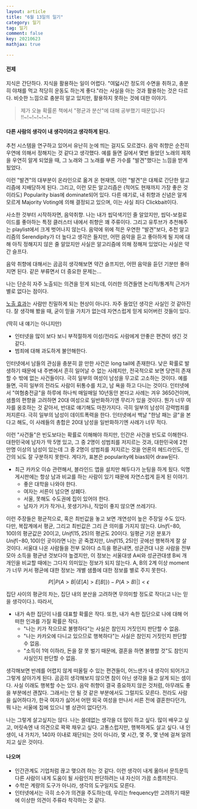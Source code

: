```yaml
---
layout: article
title: "6월 13일의 일기"
category: 일기
tag: 일기
comment: false
key: 20210623
mathjax: true

---
```


#### 전제
지식은 간단하다. 지식을 활용하는 일이 어렵다. "여덟시간 정도의 수면을 취하고, 충분히 야채를 먹고 적당히 운동도 하는게 좋다."라는 사실을 아는 것과 활용하는 것은 다르다. 비슷한 느낌으로 충분히 알고 있지만, 활용하지 못하는 것에 대한 이야기.

> 제가 오늘 확률론 책에서 "평균과 분산"에 대해 공부했기 때문입니다 !!~!~!~!~!~!~

#### 다른 사람의 생각이 내 생각이라고 생각하게 된다.
추천 시스템을 연구하고 있어서 유난히 눈에 띄는 걸지도 모르겠다. 음악 취향은 순전히 우연에 의해서 정해지는 것 같다고 생각했다. 예를 들면 길에서 몇번 들었던 노래의 제목을 우연히 알게 되었을 때, 그 노래와 그 노래를 부른 가수를 "발견"했다는 느낌을 받게 됬었다.

이런 "발견"의 대부분이 온라인으로 옮겨 온 현재엔, 이런 "발견"은 대체로 간단한 알고리즘에 지배당하게 된다. 그리고, 이런 모든 알고리즘은 (적어도 현재까지 가장 좋은 것이라도) Popularity bias에 dominate되어 있다. 다른 얘기로, 내 취향과 신념은 알게 모르게 Majority Voting에 의해 결정되고 있으며, 이는 사실 죄다 Clickbait이다.

사소한 것부터 시작하자면, 음악취향. 나는 내가 씹덕색기인 줄 알았지만, 씹덕-보컬로이드를 좋아하는 특정 클러스터 내에서 취향은 꽤 주류이다. 그리고 유투브가 추천해주는 playlist에서 크게 벗어나지 않는다. 음악에 위에 적은 우연한 "발견"보다, 추천 알고리즘의 Serendipity가 더 높다고 생각은 들지만, 어떤 음악을 듣고 좋아하게 될 지에 대해 아직 정해지지 않은 줄 알았지만 사실은 알고리즘에 의해 정해져 있었다는 사실은 약간 슬프다.

음악 취향에 대해서는 곰곰히 생각해보면 약간 슬프지만, 어떤 음악을 듣던 기분만 좋아지면 된다. 같은 부류면서 더 중요한 문제는...


나는 단순히 자주 노출되는 의견을 믿게 되는데, 이러한 의견들엔 논리적/통계적 근거가 별로 없다는 점이다.


[노출 효과](https://en.wikipedia.org/wiki/Mere-exposure_effect)는 사람만 친밀하게 되는 현상이 아니다. 자주 들었던 생각은 사실인 것 같아진다. 잘 생각해 봤을 때, 굳이 믿을 가치가 없는데 자연스럽게 믿게 되어버린 것들이 있다.

(딱히 내 얘기는 아니지만)
- 인터넷을 많이 보다 보니 부적절하게 이성/전라도 사람에게 안좋은 편견이 생긴 것 같다.
- 범죄에 대해 과도하게 불안해한다.

인터넷에서 남들의 관심을 충분히 끌 만한 사건은 long tail에 존재한다. 낮은 확률로 발생하기 때문에 내 주변에서 흔히 일어날 수 없는 사례지만, 전국적으로 보면 당연히 존재할 수 밖에 없는 사건들이다. 극히 일부의 여성이 남성을 무고로 고소하는 것이다. 예를 들면, 극히 일부의 전라도 사람이 뒤통수를 치고, 남 욕을 하고 다니는 것이다. 인터넷에서 "여혐충전글"을 하루에 하나씩 매일매일 10년동안 본다고 사례는 겨우 3650건이며, 샘플의 편향을 고려하면 20대 여성으로 일반화하기엔 무리가 있을 것이다. 뭔가 너무 여자를 옹호하는 것 같아서, 반대로 얘기해도 마찬가지다. 극히 일부의 남성이 강력범죄를 저지른다. 극히 일부의 남성이 데이트폭력을 한다. 인터넷에서 백날 "한남 패는 글"을 본다고 해도, 이 사례들의 총합은 20대 남성을 일반화하기엔 사례가 너무 적다.

이런 "사건들"은 빈도보다는 확률로 이해해야 하지만, 인간은 사건을 빈도로 이해한다. 대한민국에 남자가 딱 5명 있고, 그 중 2명이 성범죄를 저지르는 것과, 대한민국에 2천만명 이상의 남성이 있는데 그 중 2명이 성범죄를 저지르는 것을 언론의 헤드라인도, 인간의 뇌도 잘 구분하지 못한다. 게다가, 표본은 popularity에 bias되어 draw된다.


- 최근 카카오 이슈 관련해서, 블라인드 앱을 설치만 해두다가 눈팅을 하게 됬다. 익명 게시판에는 항상 남과 비교를 하는 사람이 있기 때문에 자연스럽게 듣게 된 이야기.
    - 좋은 대학을 나와야 한다.
    - 여자는 서른이 넘으면 상폐다.
    - 서울, 못해도 수도권에 집이 있어야 한다.
    - 남자가 키가 작거나, 못생기거나, 직업이 좋지 않으면 쓰레기다.

이런 주장들은 평균적으로, 혹은 최빈값을 놓고 보면 개연성이 높은 주장일 수도 있다. 다만, 복잡계에서 평균, 그리고 최빈값은 그리 큰 의미를 가지지 않는다. $Unif(-80, 100)$의 평균값은 20이고, $Unif(15, 25)$의 평균도 20이다. 일평균 기온 분포가 $Unif(-80, 100)$인 곳이라면 나는 곧 죽겠지만, $Unif(15, 25)$인 곳에선 행복하게 잘 살 것이다. 서울대 나온 사람들을 전부 모아다 소득을 평균내면, 성균관대 나온 사람을 전부 모아 소득을 평균낸 것보다야 높겠지만, 이 정보는 서울대생 A씨와 성균관대생 B씨 개개인을 비교할 때에는 그다지 의미있는 정보가 되지 않는다. A, B의 2계 이상 moment가 너무 커서 평균에 대한 정보는 개별 샘플에 대한 정보를 별로 주지 못한다.

$$
    P[ \vert P(A > B | \{E[A] > E[B] \}) -  P(A > B) \vert] < \epsilon
$$

집단 사이의 평균의 차는, 집단 내의 분산을 고려하면 무의미할 정도로 작다(고 나는 믿을 생각이다.). 따라서,

- 내가 속한 집단이 나를 대표할 확률은 작다. 또한, 내가 속한 집단으로 나에 대해 어떠한 인과를 가질 확률은 작다.
    - "나는 키가 작으므로 불행하다"는 사실은 참인지 거짓인지 판단할 수 없음.
    - "나는 카카오에 다니고 있으므로 행복하다"는 사실은 참인지 거짓인지 판단할 수 없음.
    - "소득이 1억 이하라, 돈을 잘 못 벌기 때문에, 결혼을 하면 불행할 것"도 참인지 사실인지 판단할 수 없음.


생각해보면 반례를 어렵지 않게 떠올릴 수 있는 편견들이, 어느샌가 내 생각이 되어가고 그렇게 살아가게 된다. 곰곰히 생각해보지 않으면 참이 아닌 생각을 들고 살게 되는 셈이다. 사실 이래도 행복할 수는 있다. 음악 취향이 결국 중요하지 않은 것처럼, 아무래도 좋을 부분에선 괜찮다. 그래서는 안 될 것 같은 부분에서도 그럴지도 모른다. 전라도 사람을 싫어하다가, 한국 여자가 싫어서 어떤 외국 여성을 만나서 서른 전에 결혼한다던가, 뭐 나는 서울에 집에 있으니 별 상관이 없다던가.

나는 그렇게 살고싶지는 않다. 나는 쓸데없는 생각을 더 많이 하고 싶다. 많이 배우고 싶고, 머릿속엔 내 의견으로 꽉꽉 채우고 싶다. 고통스럽지만, 행복하게도 살고 싶다. 내 인생이, 내 가치가, 140자 이내로 재단되는 것이 아니라, 몇 시간, 몇 주, 몇 년에 걸쳐 알려지고 싶은 것이다.


#### 나오며
- 인간관계도 기업처럼 끊고 맺으려 하는 것 같다. 이런 생각이 내게 옮아서 문득문득 다른 사람이 내게 도움이 될 사람인지 판단하려는 내 자신이 가끔 소름끼친다.
- 수학은 계량의 도구가 아니라, 생각의 도구일지도 모른다.
- 인터넷에서는 극히 소수가 의견을 주도하는데, 우리는 frequency만 고려하기 때문에 이상한 의견이 주류라 착각하는 것 같다.